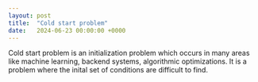 ```yaml
---
layout: post
title:  "Cold start problem"
date:   2024-06-23 00:00:00 +0000
---
```


Cold start problem is an initialization problem which occurs in many areas like machine learning, backend systems, algorithmic optimizations. It is a problem where the inital set of conditions are difficult to find.
